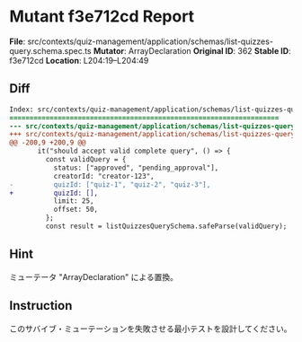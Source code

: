 # Mutant f3e712cd Report

**File**: src/contexts/quiz-management/application/schemas/list-quizzes-query.schema.spec.ts
**Mutator**: ArrayDeclaration
**Original ID**: 362
**Stable ID**: f3e712cd
**Location**: L204:19–L204:49

## Diff

```diff
Index: src/contexts/quiz-management/application/schemas/list-quizzes-query.schema.spec.ts
===================================================================
--- src/contexts/quiz-management/application/schemas/list-quizzes-query.schema.spec.ts	original
+++ src/contexts/quiz-management/application/schemas/list-quizzes-query.schema.spec.ts	mutated #362
@@ -200,9 +200,9 @@
       it("should accept valid complete query", () => {
         const validQuery = {
           status: ["approved", "pending_approval"],
           creatorId: "creator-123",
-          quizId: ["quiz-1", "quiz-2", "quiz-3"],
+          quizId: [],
           limit: 25,
           offset: 50,
         };
         const result = listQuizzesQuerySchema.safeParse(validQuery);
```

## Hint

ミューテータ "ArrayDeclaration" による置換。

## Instruction

このサバイブ・ミューテーションを失敗させる最小テストを設計してください。
